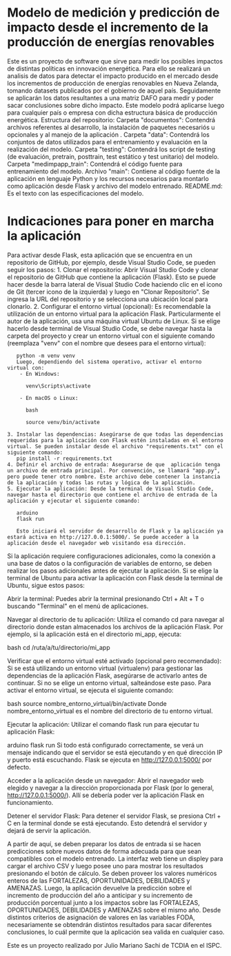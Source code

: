 # Modelo de medición y predicción de impacto desde el incremento de la producción de energías renovables
Este es un proyecto de software que sirve para medir los posibles impactos de distintas políticas en innovación energética. 
Para ello se realizará un analisis de datos para detectar el impacto producido en el mercado desde los incrementos de producción de energías renovables en Nueva Zelanda, tomando datasets publicados por el gobierno de aquel país. Seguidamente se aplicarán los datos resultantes a una matriz DAFO para medir y poder sacar conclusiones sobre dicho impacto. Este modelo podrá aplicarse luego para cualquier país o empresa con dicha estructura básica de producción energética.
Estructura del repositorio:
Carpeta "documentos": Contendrá archivos referentes al desarrollo, la instalación de paquetes necesariós u opcionales y al  manejo de la aplicación .
Carpeta "data": Contendrá los conjuntos de datos utilizados para el entrenamiento y evaluación en la realización del modelo.
Carpeta "testing": Contendrá los script de testing (de evaluación, pretrain, posttrain, test estático y test unitario) del modelo.
Carpeta "medimpapp_train": Contendrá el código fuente para entrenamiento del modelo.
Archivo "main": Contiene al código fuente de la aplicación en lenguaje Python y los recursos necesarios para montarlo como aplicación desde Flask y archivo del modelo entrenado.
README.md: Es el texto con las especificaciones del modelo.
 # Indicaciones para poner en marcha la aplicación
 Para activar desde Flask, esta aplicación que se encuentra en un repositorio de GitHub, por ejemplo, desde Visual Studio Code, se pueden seguir los pasos:
    1. Clonar el repositorio: Abrir Visual Studio Code y clonar el repositorio de GitHub que contiene la aplicación (Flask). Esto se puede hacer  desde la barra lateral de Visual Studio Code haciendo clic en el icono de Git (tercer icono de la izquierda) y luego en "Clonar Repositorio". Se ingresa la URL del repositorio y se selecciona una ubicación local para clonarlo.
    2. Configurar el entorno virtual (opcional): Es recomendable la utilización de un entorno virtual para la aplicación Flask. Particularmente el autor de la aplicación, usa una máquina virtual Ubuntu de Linux. Si se elige hacerlo desde terminal de Visual Studio Code, se debe navegar hasta la carpeta del proyecto y crear un entorno virtual con el siguiente comando (reemplaza "venv" con el nombre que desees para el entorno virtual):
      
       python -m venv venv
       Luego, dependiendo del sistema operativo, activar el entorno virtual con:
        - En Windows:
        
          venv\Scripts\activate
          
        - En macOS o Linux:
        
          bash
          
          source venv/bin/activate
          
    3. Instalar las dependencias: Asegúrarse de que todas las dependencias requeridas para la aplicación con Flask estén instaladas en el entorno virtual. Se pueden instalar desde el archivo "requirements.txt" con el siguiente comando:
       pip install -r requirements.txt
    4. Definir el archivo de entrada: Asegurarse de que  aplicación tenga un archivo de entrada principal. Por convención, se llamará "app.py", pero puede tener otro nombre. Este archivo debe contener la instancia de la aplicación y todas las rutas y lógica de la aplicación.
    5. Ejecutar la aplicación: Desde la terminal de Visual Studio Code, navegar hasta el directorio que contiene el archivo de entrada de la aplicación y ejecutar el siguiente comando:
      
       arduino
       flask run
       
       Esto iniciará el servidor de desarrollo de Flask y la aplicación ya estará activa en http://127.0.0.1:5000/. Se puede acceder a la aplicación desde el navegador web visitando esa dirección.
Si la aplicación requiere configuraciones adicionales, como la conexión a una base de datos o la configuración de variables de entorno, se deben realizar los pasos adicionales antes de ejecutar la aplicación.
       Si se elige la terminal de Ubuntu para activar la aplicación con Flask desde la terminal de Ubuntu, sigue estos pasos:

Abrir la terminal:
Puedes abrir la terminal presionando Ctrl + Alt + T o buscando "Terminal" en el menú de aplicaciones.

Navegar al directorio de tu aplicación:
Utiliza el comando cd para navegar al directorio donde estan almacenados los archivos de la aplicación Flask. Por ejemplo, si la aplicación está en el directorio mi_app, ejecuta:

bash
cd /ruta/a/tu/directorio/mi_app

Verificar que el entorno virtual esté activado (opcional pero recomendado):
Si se está utilizando un entorno virtual (virtualenv) para gestionar las dependencias de la aplicación Flask, asegúrarse de activarlo antes de continuar. Si no se elige un entorno virtual, salteándose este paso. Para activar el entorno virtual, se ejecuta el siguiente comando:

bash
source nombre_entorno_virtual/bin/activate
Donde nombre_entorno_virtual es el nombre del directorio de tu entorno virtual.

Ejecutar la aplicación:
Utilizar el comando flask run para ejecutar tu aplicación Flask:

arduino
flask run
Si todo está configurado correctamente, se verá un mensaje indicando que el servidor se está ejecutando y en qué dirección IP y puerto está escuchando. Flask se ejecuta en http://127.0.0.1:5000/ por defecto.

Acceder a la aplicación desde un navegador:
Abrir el navegador web elegido y navegar a la dirección proporcionada por Flask (por lo general, http://127.0.0.1:5000/). Allí se debería poder ver la aplicación Flask en funcionamiento.

Detener el servidor Flask:
Para detener el servidor Flask, se presiona Ctrl + C en la terminal donde se está ejecutando. Esto detendrá el servidor y dejará de servir la aplicación.


A partir de aquí, se deben preparar los datos de entrada si se hacen predicciones sobre nuevos datos de forma adecuada para que sean compatibles con el modelo entrenado. La interfaz web tiene un displey para cargar el archivo CSV y luego posee uno para mostrar los resultados presionando el botón de cálculo. Se deben proveer los valores numéricos enteros de las FORTALEZAS, OPORTUNIDADES, DEBILIDADES y AMENAZAS. Luego, la aplicación devuelve la predicción sobre el incremento de producción del año a anticipar y su incremento de producción porcentual junto a los impactos sobre las FORTALEZAS, OPORTUNIDADES, DEBILIDADES y AMENAZAS sobre el mismo año. Desde distintos criterios de asignación de valores en las variables FODA, necesariamente se obtendrán distintos resultados para sacar diferentes conclusiones, lo cuál permite que la aplicación sea valida en cualquier caso.
 
Este es un proyecto realizado por Julio Mariano Sachi de TCDIA en el ISPC.
